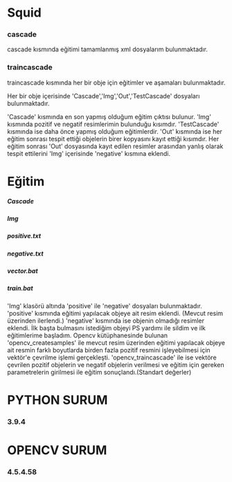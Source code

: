 # Squid 
### cascade 
cascade kısmında eğitimi tamamlanmış xml dosyalarım bulunmaktadır.
### traincascade
traincascade kısmında her bir obje için eğitimler ve aşamaları bulunmaktadır.

Her bir obje içerisinde 'Cascade','Img','Out','TestCascade' dosyaları bulunmaktadır.

'Cascade' kısmında en son yapmış olduğum eğitim çıktısı bulunur.
'Img' kısmında pozitif ve negatif resimlerimin bulunduğu kısımdır.
'TestCascade' kısmında ise daha önce yapmış olduğum eğitimlerdir.
'Out' kısmında ise her eğitim sonrası tespit ettiği objelerin birer kopyasını kayıt ettiği kısımdır.
Her eğitim sonrası 'Out' dosyasında kayıt edilen resimler arasından yanlış olarak tespit ettilerini 'Img' içerisinde 'negative' kısmına eklendi.

# Eğitim
##### Cascade
##### Img
##### positive.txt
##### negative.txt
##### vector.bat
##### train.bat

'Img' klasörü altında 'positive' ile 'negative' dosyaları bulunmaktadır. 'positive' kısmında eğitimi yapılacak objeye ait resim eklendi. (Mevcut resim üzerinden ilerlendi.)
'negative' kısmında ise objenin olmadığı resimler eklendi. İlk başta bulmasını istediğim objeyi PS yardımı ile sildim ve ilk eğitimlerime başladım.
Opencv kütüphanesinde bulunan 'opencv_createsamples' ile mevcut resim üzerinden eğitimi yapılacak objeye ait resmin farklı boyutlarda birden fazla pozitif resmini işleyebilmesi için vektör'e çevrilme işlemi gerçekleşti.
'opencv_traincascade' ile ise vektöre çevrilen pozitif objelerin ve negatif objelerin verilmesi ve eğitim için gereken parametrelerin girilmesi ile eğitim sonuçlandı.(Standart değerler)


# PYTHON SURUM
### 3.9.4

# OPENCV SURUM
### 4.5.4.58
